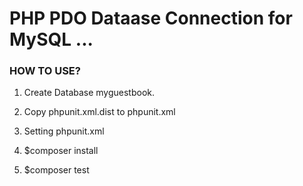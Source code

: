 # PHP PDO Dataase Connection for MySQL ... #

### HOW TO USE? ###
1. Create Database myguestbook.

2. Copy phpunit.xml.dist to phpunit.xml

3. Setting phpunit.xml

4. $composer install

5. $composer test
